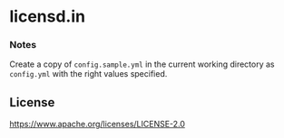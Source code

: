 # licensd.in

### Notes
Create a copy of `config.sample.yml` in the current working directory as `config.yml` with the right values specified.

## License
https://www.apache.org/licenses/LICENSE-2.0

